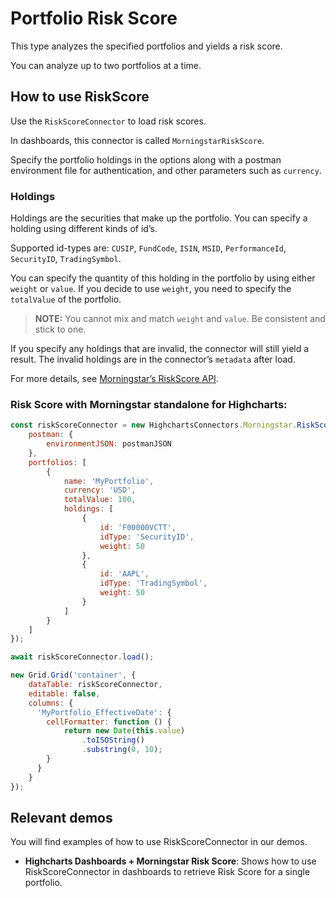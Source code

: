 # Portfolio Risk Score

This type analyzes the specified portfolios and yields a risk score. 

You can analyze up to two portfolios at a time.

## How to use RiskScore

Use the `RiskScoreConnector` to load risk scores.

In dashboards, this connector is called `MorningstarRiskScore`.

Specify the portfolio holdings in the options along with a postman environment
file for authentication, and other parameters such as `currency`.

### Holdings

Holdings are the securities that make up the portfolio. You can specify a 
holding using different kinds of id’s. 

Supported id-types are: `CUSIP`, `FundCode`, `ISIN`, `MSID`, `PerformanceId`,
 `SecurityID`, `TradingSymbol`.

You can specify the quantity of this holding in the portfolio by using either 
`weight` or `value`. If you decide to use `weight`, you need to specify 
the `totalValue` of the portfolio.

> **NOTE:** You cannot mix and match `weight` and `value`. 
Be consistent and stick to one.

If you specify any holdings that are invalid, the connector will still yield 
a result. The invalid holdings are in the connector’s `metadata` after load.

For more details, see [Morningstar’s RiskScore API].

### Risk Score with Morningstar standalone for Highcharts:

```js
const riskScoreConnector = new HighchartsConnectors.Morningstar.RiskScoreConnector({
    postman: {
        environmentJSON: postmanJSON
    },
    portfolios: [
        {
            name: 'MyPortfolio',
            currency: 'USD',
            totalValue: 100,
            holdings: [
                {
                    id: 'F00000VCTT',
                    idType: 'SecurityID',
                    weight: 50
                },
                {
                    id: 'AAPL',
                    idType: 'TradingSymbol',
                    weight: 50
                }
            ]
        }
    ]
});

await riskScoreConnector.load();

new Grid.Grid('container', {
    dataTable: riskScoreConnector,
    editable: false,
    columns: {
      'MyPortfolio_EffectiveDate': {
        cellFormatter: function () {
            return new Date(this.value)
                .toISOString()
                .substring(0, 10);
        }
      }
    }
});
```

## Relevant demos

You will find examples of how to use RiskScoreConnector in our demos.

- **Highcharts Dashboards + Morningstar Risk Score**: Shows how to use 
RiskScoreConnector in dashboards to retrieve Risk Score for a single portfolio.

[Morningstar’s RiskScore API]: https://developer.morningstar.com/direct-web-services/documentation/api-reference/portfolio-analysis-apacemea/risk-score